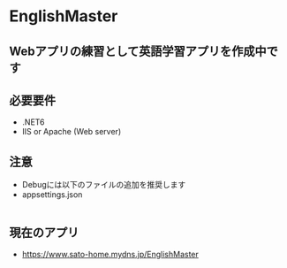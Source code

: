# EnglishMaster
## Webアプリの練習として英語学習アプリを作成中です
## 必要要件
* .NET6
* IIS or Apache (Web server)

## 注意
* Debugには以下のファイルの追加を推奨します
* appsettings.json
```
```

## 現在のアプリ
* https://www.sato-home.mydns.jp/EnglishMaster

